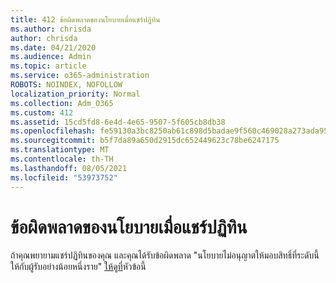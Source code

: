 ```yaml
---
title: 412 ข้อผิดพลาดของนโยบายเมื่อแชร์ปฏิทิน
ms.author: chrisda
author: chrisda
ms.date: 04/21/2020
ms.audience: Admin
ms.topic: article
ms.service: o365-administration
ROBOTS: NOINDEX, NOFOLLOW
localization_priority: Normal
ms.collection: Adm_O365
ms.custom: 412
ms.assetid: 15cd5fd8-6e4d-4e65-9507-5f605cb8db38
ms.openlocfilehash: fe59130a3bc8250ab61c898d5badae9f560c469028a273ada9576109e18c330a
ms.sourcegitcommit: b5f7da89a650d2915dc652449623c78be6247175
ms.translationtype: MT
ms.contentlocale: th-TH
ms.lasthandoff: 08/05/2021
ms.locfileid: "53973752"
---
```

# <a name="policy-error-when-sharing-a-calendar"></a>ข้อผิดพลาดของนโยบายเมื่อแชร์ปฏิทิน

ถ้าคุณพยายามแชร์ปฏิทินของคุณ และคุณได้รับข้อผิดพลาด "นโยบายไม่อนุญาตให้มอบสิทธิ์ที่ระดับนี้ให้กับผู้รับอย่างน้อยหนึ่งราย" [ให้ดูที่](https://support.microsoft.com/help/3187524/policy-does-not-allow-granting-permissions-at-this-level-to-one-or-mor)หัวข้อนี้
